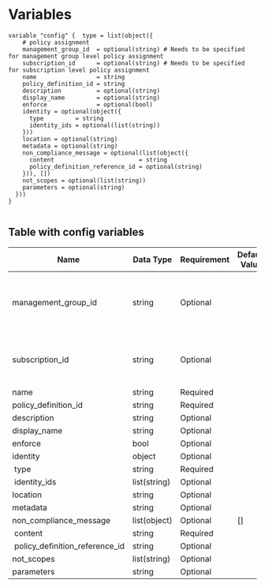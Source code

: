 # Variables

```
variable "config" {  type = list(object({
    # policy assignment
    management_group_id  = optional(string) # Needs to be specified for management group level policy assignment
    subscription_id      = optional(string) # Needs to be specified for subscription level policy assignment
    name                 = string
    policy_definition_id = string
    description          = optional(string)
    display_name         = optional(string)
    enforce              = optional(bool)
    identity = optional(object({
      type         = string
      identity_ids = optional(list(string))
    }))
    location = optional(string)
    metadata = optional(string)
    non_compliance_message = optional(list(object({
      content                        = string
      policy_definition_reference_id = optional(string)
    })), [])
    not_scopes = optional(list(string))
    parameters = optional(string)
  }))
}


```


## Table with config variables

| Name | Data Type | Requirement | Default Value | Comment |
| ------- | --------- | ----------- | ------------- | ------- |
|management_group_id | string | Optional |  |  Needs to be specified for management group level policy assignment |
|subscription_id | string | Optional |  |  Needs to be specified for subscription level policy assignment |
|name | string | Required |  |  |
|policy_definition_id | string | Required |  |  |
|description | string | Optional |  |  |
|display_name | string | Optional |  |  |
|enforce | bool | Optional |  |  |
|identity | object | Optional |  |  |
|&nbsp;type | string | Required |  |  |
|&nbsp;identity_ids | list(string) | Optional |  |  |
|location | string | Optional |  |  |
|metadata | string | Optional |  |  |
|non_compliance_message | list(object) | Optional | [] |  |
|&nbsp;content | string | Required |  |  |
|&nbsp;policy_definition_reference_id | string | Optional |  |  |
|not_scopes | list(string) | Optional |  |  |
|parameters | string | Optional |  |  |


